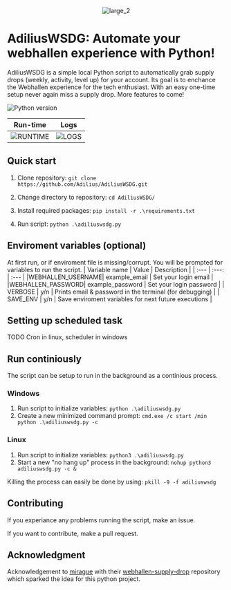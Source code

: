 <div align="center">

![large_2](https://user-images.githubusercontent.com/43440295/153767327-512a4741-143e-4720-90a7-c603393aba13.png)
 
</div>
 
# AdiliusWSDG: Automate your webhallen experience with Python!

AdiliusWSDG is a simple local Python script to automatically grab supply drops (weekly, activity, level up) for your account.
Its goal is to enchance the Webhallen experience for the tech enthusiast.
With an easy one-time setup never again miss a supply drop.
More features to come!

![Python version](https://img.shields.io/badge/python-v3.9.6-blue)


Run-time             |  Logs
:-------------------------:|:-------------------------:
![RUNTIME](https://user-images.githubusercontent.com/43440295/127823499-2a855c8f-ba7d-4f6b-b3aa-0a05f862e04a.gif)  |  ![LOGS](https://user-images.githubusercontent.com/43440295/134048866-0243ae2a-23a8-432a-acc8-a8d3ec1af201.png)






## Quick start
1. Clone repository: `git clone https://github.com/Adilius/AdiliusWSDG.git`

2. Change directory to repository: `cd AdiliusWSDG/`

3. Install required packages: `pip install -r .\requirements.txt`

4. Run script: `python .\adiliuswsdg.py`

## Enviroment variables (optional)

At first run, or if enviroment file is missing/corrupt. You will be prompted for variables to run the script.
| Variable name | Value | Description |
| :---         |     :---:      |         :---  |
|WEBHALLEN_USERNAME| example_email     | Set your login email    |
|WEBHALLEN_PASSWORD| example_password     | Set your login password    |
| VERBOSE   | y/n     | Prints email & password in the terminal (for debugging)    |
| SAVE_ENV   | y/n    | Save enviroment variables for next future executions    |

## Setting up scheduled task
TODO
Cron in linux, scheduler in windows

## Run continiously
The script can be setup to run in the background as a continious process.

### Windows
1. Run script to initialize variables: `python .\adiliuswsdg.py`
2. Create a new minimized command prompt: `cmd.exe /c start /min python .\adiliuswsdg.py -c`

### Linux
1. Run script to initialize variables: `python3 .\adiliuswsdg.py`
2. Start a new "no hang up" process in the background: `nohup python3 adiliuswsdg.py -c &`

Killing the process can easily be done by using: `pkill -9 -f adiliuswsdg`

## Contributing

If you experiance any problems running the script, make an issue.

If you want to contribute, make a pull request.

## Acknowledgment

Acknowledgement to [mirague](https://github.com/mirague) with their [webhallen-supply-drop](https://github.com/mirague/webhallen-supply-drop) repository which sparked the idea for this python project.
